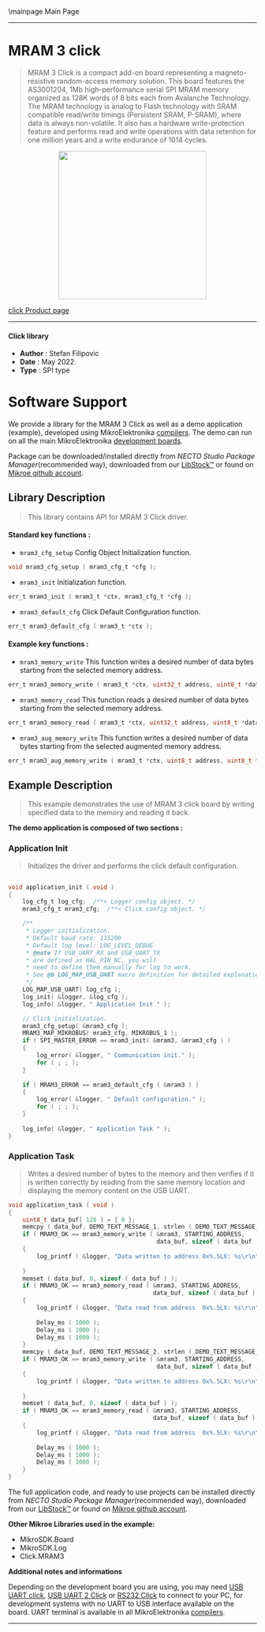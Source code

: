 \mainpage Main Page

---
# MRAM 3 click

> MRAM 3 Click is a compact add-on board representing a magneto-resistive random-access memory solution. This board features the AS3001204, 1Mb high-performance serial SPI MRAM memory organized as 128K words of 8 bits each from Avalanche Technology. The MRAM technology is analog to Flash technology with SRAM compatible read/write timings (Persistent SRAM, P-SRAM), where data is always non-volatile. It also has a hardware write-protection feature and performs read and write operations with data retention for one million years and a write endurance of 1014 cycles.

<p align="center">
  <img src="https://download.mikroe.com/images/click_for_ide/mram3_click.png" height=300px>
</p>

[click Product page](https://www.mikroe.com/mram-3-click)

---


#### Click library

- **Author**        : Stefan Filipovic
- **Date**          : May 2022.
- **Type**          : SPI type


# Software Support

We provide a library for the MRAM 3 Click
as well as a demo application (example), developed using MikroElektronika
[compilers](https://www.mikroe.com/necto-studio).
The demo can run on all the main MikroElektronika [development boards](https://www.mikroe.com/development-boards).

Package can be downloaded/installed directly from *NECTO Studio Package Manager*(recommended way), downloaded from our [LibStock&trade;](https://libstock.mikroe.com) or found on [Mikroe github account](https://github.com/MikroElektronika/mikrosdk_click_v2/tree/master/clicks).

## Library Description

> This library contains API for MRAM 3 Click driver.

#### Standard key functions :

- `mram3_cfg_setup` Config Object Initialization function.
```c
void mram3_cfg_setup ( mram3_cfg_t *cfg );
```

- `mram3_init` Initialization function.
```c
err_t mram3_init ( mram3_t *ctx, mram3_cfg_t *cfg );
```

- `mram3_default_cfg` Click Default Configuration function.
```c
err_t mram3_default_cfg ( mram3_t *ctx );
```

#### Example key functions :

- `mram3_memory_write` This function writes a desired number of data bytes starting from the selected memory address.
```c
err_t mram3_memory_write ( mram3_t *ctx, uint32_t address, uint8_t *data_in, uint32_t len );
```

- `mram3_memory_read` This function reads a desired number of data bytes starting from the selected memory address.
```c
err_t mram3_memory_read ( mram3_t *ctx, uint32_t address, uint8_t *data_out, uint32_t len );
```

- `mram3_aug_memory_write` This function writes a desired number of data bytes starting from the selected augmented memory address.
```c
err_t mram3_aug_memory_write ( mram3_t *ctx, uint8_t address, uint8_t *data_in, uint8_t len );
```

## Example Description

> This example demonstrates the use of MRAM 3 click board by writing specified data to the memory and reading it back.

**The demo application is composed of two sections :**

### Application Init

> Initializes the driver and performs the click default configuration.

```c

void application_init ( void )
{
    log_cfg_t log_cfg;  /**< Logger config object. */
    mram3_cfg_t mram3_cfg;  /**< Click config object. */

    /** 
     * Logger initialization.
     * Default baud rate: 115200
     * Default log level: LOG_LEVEL_DEBUG
     * @note If USB_UART_RX and USB_UART_TX 
     * are defined as HAL_PIN_NC, you will 
     * need to define them manually for log to work. 
     * See @b LOG_MAP_USB_UART macro definition for detailed explanation.
     */
    LOG_MAP_USB_UART( log_cfg );
    log_init( &logger, &log_cfg );
    log_info( &logger, " Application Init " );

    // Click initialization.
    mram3_cfg_setup( &mram3_cfg );
    MRAM3_MAP_MIKROBUS( mram3_cfg, MIKROBUS_1 );
    if ( SPI_MASTER_ERROR == mram3_init( &mram3, &mram3_cfg ) )
    {
        log_error( &logger, " Communication init." );
        for ( ; ; );
    }
    
    if ( MRAM3_ERROR == mram3_default_cfg ( &mram3 ) )
    {
        log_error( &logger, " Default configuration." );
        for ( ; ; );
    }
    
    log_info( &logger, " Application Task " );
}

```

### Application Task

> Writes a desired number of bytes to the memory and then verifies if it is written correctly by reading from the same memory location and displaying the memory content on the USB UART.

```c
void application_task ( void )
{
    uint8_t data_buf[ 128 ] = { 0 };
    memcpy ( data_buf, DEMO_TEXT_MESSAGE_1, strlen ( DEMO_TEXT_MESSAGE_1 ) );
    if ( MRAM3_OK == mram3_memory_write ( &mram3, STARTING_ADDRESS, 
                                          data_buf, sizeof ( data_buf ) ) )
    {
        log_printf ( &logger, "Data written to address 0x%.5LX: %s\r\n", ( uint32_t ) STARTING_ADDRESS, 
                                                                                      data_buf );
    }
    memset ( data_buf, 0, sizeof ( data_buf ) );
    if ( MRAM3_OK == mram3_memory_read ( &mram3, STARTING_ADDRESS, 
                                         data_buf, sizeof ( data_buf ) ) )
    {
        log_printf ( &logger, "Data read from address  0x%.5LX: %s\r\n", ( uint32_t ) STARTING_ADDRESS, 
                                                                                      data_buf );
        Delay_ms ( 1000 );
        Delay_ms ( 1000 );
        Delay_ms ( 1000 );
    }
    memcpy ( data_buf, DEMO_TEXT_MESSAGE_2, strlen ( DEMO_TEXT_MESSAGE_2 ) );
    if ( MRAM3_OK == mram3_memory_write ( &mram3, STARTING_ADDRESS, 
                                          data_buf, sizeof ( data_buf ) ) )
    {
        log_printf ( &logger, "Data written to address 0x%.5LX: %s\r\n", ( uint32_t ) STARTING_ADDRESS, 
                                                                                      data_buf );
    }
    memset ( data_buf, 0, sizeof ( data_buf ) );
    if ( MRAM3_OK == mram3_memory_read ( &mram3, STARTING_ADDRESS, 
                                         data_buf, sizeof ( data_buf ) ) )
    {
        log_printf ( &logger, "Data read from address  0x%.5LX: %s\r\n\n", ( uint32_t ) STARTING_ADDRESS, 
                                                                                        data_buf );
        Delay_ms ( 1000 );
        Delay_ms ( 1000 );
        Delay_ms ( 1000 );
    }
}
```

The full application code, and ready to use projects can be installed directly from *NECTO Studio Package Manager*(recommended way), downloaded from our [LibStock&trade;](https://libstock.mikroe.com) or found on [Mikroe github account](https://github.com/MikroElektronika/mikrosdk_click_v2/tree/master/clicks).

**Other Mikroe Libraries used in the example:**

- MikroSDK.Board
- MikroSDK.Log
- Click.MRAM3

**Additional notes and informations**

Depending on the development board you are using, you may need
[USB UART click](https://www.mikroe.com/usb-uart-click),
[USB UART 2 Click](https://www.mikroe.com/usb-uart-2-click) or
[RS232 Click](https://www.mikroe.com/rs232-click) to connect to your PC, for
development systems with no UART to USB interface available on the board. UART
terminal is available in all MikroElektronika
[compilers](https://shop.mikroe.com/compilers).

---
